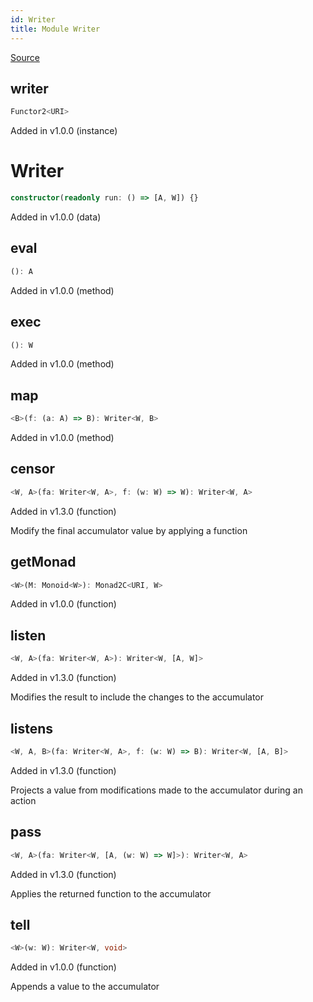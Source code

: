 ```yaml
---
id: Writer
title: Module Writer
---
```


[Source](https://github.com/gcanti/fp-ts/blob/master/src/Writer.ts)

## writer

```ts
Functor2<URI>
```

Added in v1.0.0 (instance)

# Writer

```ts
constructor(readonly run: () => [A, W]) {}
```

Added in v1.0.0 (data)

## eval

```ts
(): A
```

Added in v1.0.0 (method)

## exec

```ts
(): W
```

Added in v1.0.0 (method)

## map

```ts
<B>(f: (a: A) => B): Writer<W, B>
```

Added in v1.0.0 (method)

## censor

```ts
<W, A>(fa: Writer<W, A>, f: (w: W) => W): Writer<W, A>
```

Added in v1.3.0 (function)

Modify the final accumulator value by applying a function

## getMonad

```ts
<W>(M: Monoid<W>): Monad2C<URI, W>
```

Added in v1.0.0 (function)

## listen

```ts
<W, A>(fa: Writer<W, A>): Writer<W, [A, W]>
```

Added in v1.3.0 (function)

Modifies the result to include the changes to the accumulator

## listens

```ts
<W, A, B>(fa: Writer<W, A>, f: (w: W) => B): Writer<W, [A, B]>
```

Added in v1.3.0 (function)

Projects a value from modifications made to the accumulator during an action

## pass

```ts
<W, A>(fa: Writer<W, [A, (w: W) => W]>): Writer<W, A>
```

Added in v1.3.0 (function)

Applies the returned function to the accumulator

## tell

```ts
<W>(w: W): Writer<W, void>
```

Added in v1.0.0 (function)

Appends a value to the accumulator

